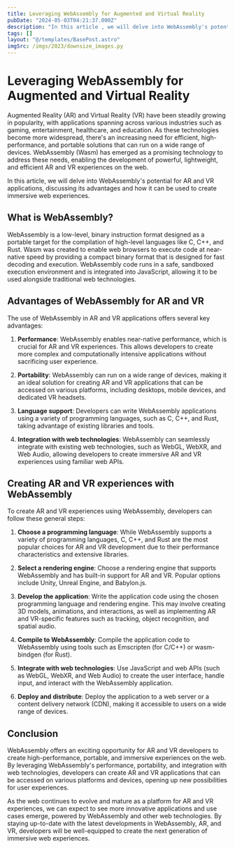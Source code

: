 ```yaml
---
title: Leveraging WebAssembly for Augmented and Virtual Reality
pubDate: "2024-05-03T04:21:37.000Z"
description: "In this article , we will delve into WebAssembly's potential for AR and VR applications, discussing its advantages and how it can be used to create immersive web experiences"
tags: []
layout: "@/templates/BasePost.astro"
imgSrc: /imgs/2023/downsize_images.py
---
```

# Leveraging WebAssembly for Augmented and Virtual Reality

Augmented Reality (AR) and Virtual Reality (VR) have been steadily growing in popularity, with applications spanning across various industries such as gaming, entertainment, healthcare, and education. As these technologies become more widespread, there's an increasing need for efficient, high-performance, and portable solutions that can run on a wide range of devices. WebAssembly (Wasm) has emerged as a promising technology to address these needs, enabling the development of powerful, lightweight, and efficient AR and VR experiences on the web.

In this article, we will delve into WebAssembly's potential for AR and VR applications, discussing its advantages and how it can be used to create immersive web experiences.

## What is WebAssembly?

WebAssembly is a low-level, binary instruction format designed as a portable target for the compilation of high-level languages like C, C++, and Rust. Wasm was created to enable web browsers to execute code at near-native speed by providing a compact binary format that is designed for fast decoding and execution. WebAssembly code runs in a safe, sandboxed execution environment and is integrated into JavaScript, allowing it to be used alongside traditional web technologies.

## Advantages of WebAssembly for AR and VR

The use of WebAssembly in AR and VR applications offers several key advantages:

1. **Performance**: WebAssembly enables near-native performance, which is crucial for AR and VR experiences. This allows developers to create more complex and computationally intensive applications without sacrificing user experience.

2. **Portability**: WebAssembly can run on a wide range of devices, making it an ideal solution for creating AR and VR applications that can be accessed on various platforms, including desktops, mobile devices, and dedicated VR headsets.

3. **Language support**: Developers can write WebAssembly applications using a variety of programming languages, such as C, C++, and Rust, taking advantage of existing libraries and tools.

4. **Integration with web technologies**: WebAssembly can seamlessly integrate with existing web technologies, such as WebGL, WebXR, and Web Audio, allowing developers to create immersive AR and VR experiences using familiar web APIs.

## Creating AR and VR experiences with WebAssembly

To create AR and VR experiences using WebAssembly, developers can follow these general steps:

1. **Choose a programming language**: While WebAssembly supports a variety of programming languages, C, C++, and Rust are the most popular choices for AR and VR development due to their performance characteristics and extensive libraries.

2. **Select a rendering engine**: Choose a rendering engine that supports WebAssembly and has built-in support for AR and VR. Popular options include Unity, Unreal Engine, and Babylon.js.

3. **Develop the application**: Write the application code using the chosen programming language and rendering engine. This may involve creating 3D models, animations, and interactions, as well as implementing AR and VR-specific features such as tracking, object recognition, and spatial audio.

4. **Compile to WebAssembly**: Compile the application code to WebAssembly using tools such as Emscripten (for C/C++) or wasm-bindgen (for Rust).

5. **Integrate with web technologies**: Use JavaScript and web APIs (such as WebGL, WebXR, and Web Audio) to create the user interface, handle input, and interact with the WebAssembly application.

6. **Deploy and distribute**: Deploy the application to a web server or a content delivery network (CDN), making it accessible to users on a wide range of devices.

## Conclusion

WebAssembly offers an exciting opportunity for AR and VR developers to create high-performance, portable, and immersive experiences on the web. By leveraging WebAssembly's performance, portability, and integration with web technologies, developers can create AR and VR applications that can be accessed on various platforms and devices, opening up new possibilities for user experiences.

As the web continues to evolve and mature as a platform for AR and VR experiences, we can expect to see more innovative applications and use cases emerge, powered by WebAssembly and other web technologies. By staying up-to-date with the latest developments in WebAssembly, AR, and VR, developers will be well-equipped to create the next generation of immersive web experiences.

